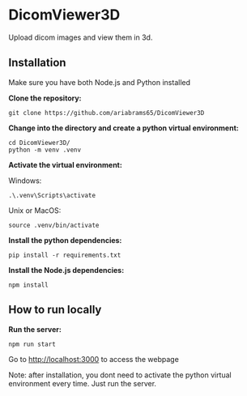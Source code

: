 # DicomViewer3D

Upload dicom images and view them in 3d.


## Installation 

Make sure you have both Node.js and Python installed

**Clone the repository:**
```
git clone https://github.com/ariabrams65/DicomViewer3D
```
**Change into the directory and create a python virtual environment:**
```
cd DicomViewer3D/
python -m venv .venv
```
**Activate the virtual environment:**

Windows:
```
.\.venv\Scripts\activate
```

Unix or MacOS:
```
source .venv/bin/activate
```

**Install the python dependencies:**
```
pip install -r requirements.txt
```
**Install the Node.js dependencies:**
```
npm install
```

## How to run locally

**Run the server:**

```
npm run start
```
Go to <http://localhost:3000> to access the webpage

Note: after installation, you dont need to activate the python virtual environment
every time. Just run the server.
